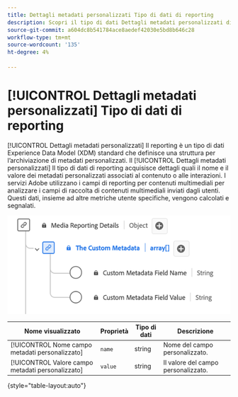 ```yaml
---
title: Dettagli metadati personalizzati Tipo di dati di reporting
description: Scopri il tipo di dati Dettagli metadati personalizzati di Reporting Experience Data Model (XDM).
source-git-commit: a604dc8b541784ace8aedef42030e5bd8b646c28
workflow-type: tm+mt
source-wordcount: '135'
ht-degree: 4%

---
```


# [!UICONTROL Dettagli metadati personalizzati] Tipo di dati di reporting

[!UICONTROL Dettagli metadati personalizzati] Il reporting è un tipo di dati Experience Data Model (XDM) standard che definisce una struttura per l’archiviazione di metadati personalizzati. Il [!UICONTROL Dettagli metadati personalizzati] Il tipo di dati di reporting acquisisce dettagli quali il nome e il valore dei metadati personalizzati associati al contenuto o alle interazioni. I servizi Adobe utilizzano i campi di reporting per contenuti multimediali per analizzare i campi di raccolta di contenuti multimediali inviati dagli utenti. Questi dati, insieme ad altre metriche utente specifiche, vengono calcolati e segnalati.

![Diagramma del tipo di dati di reporting Dettagli metadati personalizzati.](../images/data-types/the-custom-metadata-reporting.png)

| Nome visualizzato | Proprietà | Tipo di dati | Descrizione |
|--------------------------------------------|------------------|-----------|-----------------------------------------|
| [!UICONTROL Nome campo metadati personalizzato] | `name` | string | Nome del campo personalizzato. |
| [!UICONTROL Valore campo metadati personalizzato] | `value` | string | Il valore del campo personalizzato. |

{style="table-layout:auto"}
